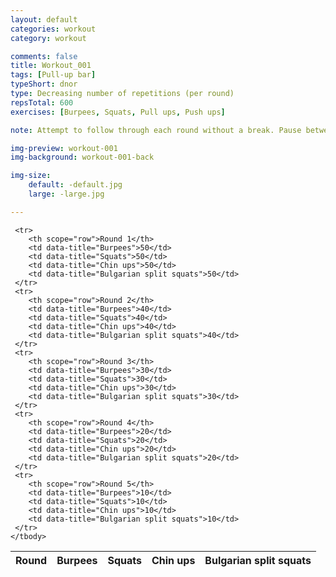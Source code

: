 ```yaml
---
layout: default
categories: workout
category: workout

comments: false
title: Workout_001
tags: [Pull-up bar]
typeShort: dnor
type: Decreasing number of repetitions (per round)
repsTotal: 600
exercises: [Burpees, Squats, Pull ups, Push ups]

note: Attempt to follow through each round without a break. Pause between rounds if needed.

img-preview: workout-001
img-background: workout-001-back

img-size:
    default: -default.jpg
    large: -large.jpg

---
```

       
<table class="responsive-table table">
    <thead>
      <tr>
        <th scope="col">Round</th>
        <th scope="col">Burpees</th>
        <th scope="col">Squats</th>
        <th scope="col">Chin ups</th>
        <th scope="col">Bulgarian split squats</th>
      </tr>
    </thead>
    <tbody>

     <tr>
        <th scope="row">Round 1</th>
        <td data-title="Burpees">50</td>
        <td data-title="Squats">50</td>
        <td data-title="Chin ups">50</td>
        <td data-title="Bulgarian split squats">50</td>
     </tr>
     <tr>
        <th scope="row">Round 2</th>
        <td data-title="Burpees">40</td>
        <td data-title="Squats">40</td>
        <td data-title="Chin ups">40</td>
        <td data-title="Bulgarian split squats">40</td>
     </tr>
     <tr>
        <th scope="row">Round 3</th>
        <td data-title="Burpees">30</td>
        <td data-title="Squats">30</td>
        <td data-title="Chin ups">30</td>
        <td data-title="Bulgarian split squats">30</td>
     </tr>
     <tr>
        <th scope="row">Round 4</th>
        <td data-title="Burpees">20</td>
        <td data-title="Squats">20</td>
        <td data-title="Chin ups">20</td>
        <td data-title="Bulgarian split squats">20</td>
     </tr>
     <tr>
        <th scope="row">Round 5</th>
        <td data-title="Burpees">10</td>
        <td data-title="Squats">10</td>
        <td data-title="Chin ups">10</td>
        <td data-title="Bulgarian split squats">10</td>
     </tr>  
    </tbody> 
</table>
  
